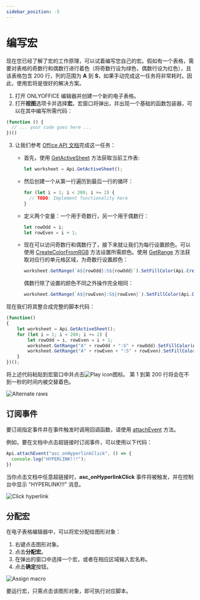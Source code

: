 ```yaml
---
sidebar_position: -5
---
```


# 编写宏

现在您已经了解了宏的工作原理，可以试着编写您自己的宏。假如有一个表格，需要对表格的奇数行和偶数行进行着色（将奇数行设为绿色，偶数行设为红色），且该表格包含 200 行，列的范围为 **A** 到 **S**，如果手动完成这一任务将非常耗时。因此，使用宏将是很好的解决方案。

1. 打开 ONLYOFFICE 编辑器并创建一个新的电子表格。
2. 打开**视图**选项卡并选择**宏**。宏窗口将弹出，并出现一个基础的函数包装器，可以在其中编写所需代码：

<!-- 此代码与宏相关。 -->

<!-- eslint-skip -->

   ``` ts
   (function () {
     // ... your code goes here ...
   })()
   ```

3. 让我们参考 [Office API 文档](../../office-api/usage-api/spreadsheet-api/spreadsheet-api.md)完成这一任务：

   - 首先，使用 [GetActiveSheet](../../office-api/usage-api/spreadsheet-api/Api/Methods/GetActiveSheet.md) 方法获取当前工作表:

     ``` ts
     let worksheet = Api.GetActiveSheet();
     ```

   - 然后创建一个从第一行遍历到最后一行的循环：

     ``` ts
     for (let i = 1; i < 200; i += 2) {
       // TODO: Implement functionality here
     }
     ```

   - 定义两个变量：一个用于奇数行，另一个用于偶数行：

     ``` ts
     let rowOdd = i;
     let rowEven = i + 1;
     ```

   - 现在可以访问奇数行和偶数行了，接下来就让我们为每行设置颜色。可以使用 [CreateColorFromRGB](../../office-api/usage-api/spreadsheet-api/Api/Methods/CreateColorFromRGB.md) 方法设置所需颜色。使用 [GetRange](../../office-api/usage-api/spreadsheet-api/ApiWorksheet/Methods/GetRange.md) 方法获取对应行的单元格区域，为奇数行设置颜色：

     ``` ts
     worksheet.GetRange(`A${rowOdd}:S${rowOdd}`).SetFillColor(Api.CreateColorFromRGB(138, 181, 155));
     ```

     偶数行除了设置的颜色不同之外操作完全相同：

     ``` ts
     worksheet.GetRange(`A${rowEven}:S${rowEven}`).SetFillColor(Api.CreateColorFromRGB(216, 227, 220));
     ```

现在我们将其整合成完整的脚本代码：

<!-- This code is related to macros. -->

<!-- eslint-skip -->

``` ts
(function()
{
    let worksheet = Api.GetActiveSheet();
    for (let i = 1; i < 200; i += 2) {
        let rowOdd = i, rowEven = i + 1;
        worksheet.GetRange("A" + rowOdd + ":S" + rowOdd).SetFillColor(Api.CreateColorFromRGB(138, 181, 155));
        worksheet.GetRange("A" + rowEven + ":S" + rowEven).SetFillColor(Api.CreateColorFromRGB(216, 227, 220));
    }
})();
```

将上述代码粘贴到宏窗口中并点击![Play icon](/assets/images/plugins/play.svg)图标。 第 1 到第 200 行将会在不到一秒的时间内被交替着色。

![Alternate raws](/assets/images/plugins/alternate-raws.png)

## 订阅事件

要订阅指定事件并在事件触发时调用回调函数，请使用 [attachEvent](../../office-api/usage-api/text-document-api/Api/Methods/attachEvent.md) 方法。

例如，要在文档中点击超链接时订阅事件，可以使用以下代码：

``` ts
Api.attachEvent("asc_onHyperlinkClick", () => {
  console.log("HYPERLINK!!!");
})
```

当你点击文档中任意超链接时，**asc_onHyperlinkClick** 事件将被触发，并在控制台中显示 "HYPERLINK!!!" 消息。

![Click hyperlink](/assets/images/plugins/click-hyperlink.png)

## 分配宏

在电子表格编辑器中，可以将宏分配给图形对象：

1. 右键点击图形对象。
2. 点击**分配宏**。
3. 在弹出的窗口中选择一个宏，或者在相应区域输入宏名称。
4. 点击**确定**按钮。

![Assign macro](/assets/images/plugins/assign-macro.png)

要运行宏，只需点击该图形对象，即可执行对应脚本。
